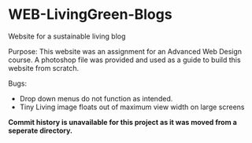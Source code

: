 # WEB-LivingGreen-Blogs
Website for a sustainable living blog

Purpose: This website was an assignment for an Advanced Web Design course. A photoshop file was provided and used as a guide to build this website from scratch. 

Bugs: 
- Drop down menus do not function as intended.
- Tiny Living image floats out of maximum view width on large screens

**Commit history is unavailable for this project as it was moved from a seperate directory.**
